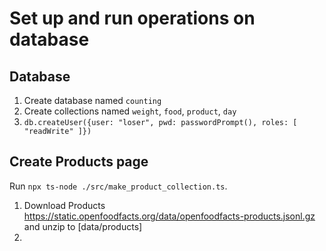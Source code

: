 # Set up and run operations on database

## Database

1. Create database named `counting`
2. Create collections named `weight`,  `food`, `product`, `day`
3. `db.createUser({user: "loser", pwd: passwordPrompt(), roles: [ "readWrite" ]})`


## Create Products page

Run `npx ts-node ./src/make_product_collection.ts`.

1. Download Products <https://static.openfoodfacts.org/data/openfoodfacts-products.jsonl.gz> and unzip to [data/products]
2. 